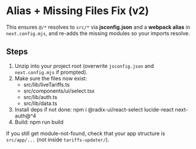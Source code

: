 # Alias + Missing Files Fix (v2)

This ensures `@/*` resolves to `src/*` via **jsconfig.json** and a **webpack alias** in `next.config.mjs`,
and re-adds the missing modules so your imports resolve.

## Steps
1) Unzip into your project root (overwrite `jsconfig.json` and `next.config.mjs` if prompted).
2) Make sure the files now exist:
   - src/lib/liveTariffs.ts
   - src/components/ui/select.tsx
   - src/lib/auth.ts
   - src/lib/data.ts
3) Install deps if not done:
   npm i @radix-ui/react-select lucide-react next-auth@^4
4) Build:
   npm run build

If you still get module-not-found, check that your app structure is `src/app/...` (not inside `tariffs-updater/`).
